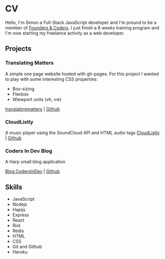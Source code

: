 # CV

Hello, I'm Simon a Full-Stack JavaScript developer and I'm pround to be a member of [Founders & Coders](http://www.foundersandcoders.com/). I just finish a 8 weeks training program and I'm now starting my freelance activity as a web developer.

## Projects

### Translating Matters

A simple one page website hosted with gh-pages. For this project I wanted to play with some interesting CSS properties:

- Box-sizing
- Flexbox
- Wiewport units (vh, vw)

[translatingmatters](www.translatingmatters.co.uk) | [Github](https://github.com/translatingmatters/translatingmatters.github.io)

### CloudListly

A music player using the SoundCloud API and HTML audio tags
[CloudListly](http://codersindev.github.io/CloudListly) | [Github](https://github.com/CodersInDev/CloudListly)

### Coders In Dev Blog

A Harp small blog application

[Blog CodersInDev](http://codersindev.github.io/blog/) | [Github](https://github.com/CodersInDev/blog)

## Skills

- JavaScript
- Nodejs
- Hapijs
- Express
- React
- Riot
- Redis
- HTML
- CSS
- Git and Github
- Heroku
